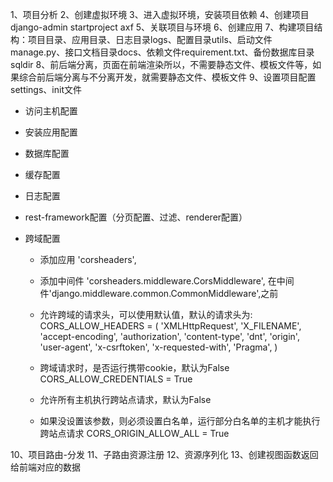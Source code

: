 1、项目分析
2、创建虚拟环境
3、进入虚拟环境，安装项目依赖
4、创建项目 django-admin startproject axf
5、关联项目与环境
6、创建应用
7、构建项目结构：项目目录、应用目录、日志目录logs、配置目录utils、启动文件manage.py、接口文档目录docs、依赖文件requirement.txt、备份数据库目录sqldir
8、前后端分离，页面在前端渲染所以，不需要静态文件、模板文件等，如果综合前后端分离与不分离开发，就需要静态文件、模板文件
9、设置项目配置  settings、init文件
- 访问主机配置
- 安装应用配置
- 数据库配置
- 缓存配置
- 日志配置

- rest-framework配置（分页配置、过滤、renderer配置）
- 跨域配置
  - 添加应用 'corsheaders',
  - 添加中间件 'corsheaders.middleware.CorsMiddleware', 在中间件'django.middleware.common.CommonMiddleware',之前
  - 允许跨域的请求头，可以使用默认值，默认的请求头为:
    CORS_ALLOW_HEADERS = (
    'XMLHttpRequest',
    'X_FILENAME',
    'accept-encoding',
    'authorization',
    'content-type',
    'dnt',
    'origin',
    'user-agent',
    'x-csrftoken',
    'x-requested-with',
    'Pragma',
    )

  - 跨域请求时，是否运行携带cookie，默认为False
    CORS_ALLOW_CREDENTIALS = True
  - 允许所有主机执行跨站点请求，默认为False
  - 如果没设置该参数，则必须设置白名单，运行部分白名单的主机才能执行跨站点请求
    CORS_ORIGIN_ALLOW_ALL = True

10、项目路由-分发
11、子路由资源注册
12、资源序列化
13、创建视图函数返回给前端对应的数据
